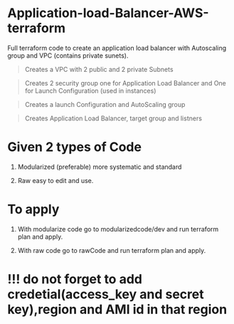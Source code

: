 # Application-load-Balancer-AWS-terraform
Full terraform code to create an application load balancer with Autoscaling group and VPC (contains private sunets).

> Creates a VPC with 2 public and 2 private Subnets

> Creates 2 security group one for Application Load Balancer and  One for Launch Configuration (used in instances)

> Creates a launch Configuration and AutoScaling group

> Creates Application Load Balancer, target group and listners


# Given 2 types of Code 

1. Modularized (preferable)
   more systematic and standard
   
2. Raw 
   easy to edit and use. 
   
# To apply 
  
1.  With modularize code go to modularizedcode/dev and run terraform plan and apply.

2.  With raw code go to rawCode and run terraform plan and apply.

# !!! do not forget to add credetial(access_key and secret key),region and AMI id in that region
